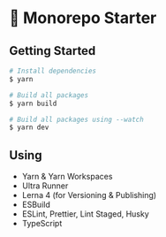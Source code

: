 # 🌱 Monorepo Starter

## Getting Started

```bash
# Install dependencies
$ yarn

# Build all packages
$ yarn build

# Build all packages using --watch
$ yarn dev
```

## Using

- Yarn & Yarn Workspaces
- Ultra Runner
- Lerna 4 (for Versioning & Publishing)
- ESBuild
- ESLint, Prettier, Lint Staged, Husky
- TypeScript

